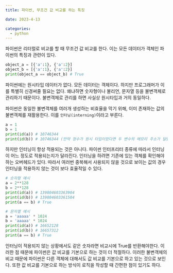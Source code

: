 ```yaml
---
title: 파이썬, 무조건 값 비교를 하는 특징

date: 2023-4-13

categories:
  - python
---
```


파이썬은 리터럴로 비교를 할 때 무조건 값 비교를 한다. 이는 모든 데이터가 객체인 파이썬의 특징과 관련이 있다.

```python
object_a = [{'a':1}, {'a':2}] 
object_b = [{'a':1}, {'a':2}]
print(object_a == object_b) # True
```

파이썬에는 원시타입 데이터가 없다. 모든 데이터는 객체이다. 하지만 프로그래머가 이를 특별히 신경써줄 필요는 없다. 왜냐하면 숫자형이나 불리언, 문자열 등을 불변객체로 관리하기 때문이다. 불변객체로 관리를 하면 사실상 원시타입과 거의 동일하다.

파이썬은 동일한 불변객체를 여러개 생성하는 비효율을 막기 위해, 이미 존재하는 값의 불변객체를 재활용한다. 이를 `인터닝(interning)`이라고 부른다.

```python
a = 1
b = 1
print(id(a)) # 10746344
print(id(b)) # 10746344 (만약 정수가 원시 타입이었다면 두 변수의 메모리 주소가 달랐을 것이다.)
```

하지만 인터닝이 항상 적용되는 것은 아니다. 파이썬 인터프리터 종류에 따라서 인터닝이 어느 정도로 적용되는지가 달라진다. 인터닝을 하려면 기존에 있는 객체를 확인해야하는 오버헤드가 있다. 따라서 여러번 중복해서 사용되지 않을 것으로 보이는 값의 경우 인터닝을 적용하지 않는 것이 보다 효율적일 수 있다.

```python
# 숫자형 예시
a = 2**128
b = 2**128
print(id(a)) # 139804603363904
print(id(b)) # 139804603361504
print(a == b) # True

# 문자열 예시
a = 'aaaaa' * 1024
b = 'aaaaa' * 1024
print(id(a)) # 16652128
print(id(b)) # 16657312
print(a == b) # True
```

인터닝이 적용되지 않는 상황에서도 같은 숫자라면 비교시에 True를 반환해야한다. 이러한 점 때문에 파이썬은 값 비교를 기본으로 하는 것이 더 적절하다. 이러한 불변객체의 비교 때문에 파이썬은 다른 객체에 대해서도 값 비교를 기본으로 하고 있는 것으로 보인다. 또한 값 비교를 기본으로 하는 방식이 로직을 작성할 때 간편한 점이 있기도 하다. 


